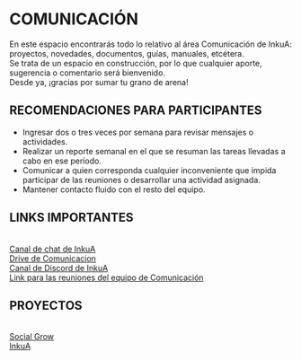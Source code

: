 # COMUNICACIÓN
</p>En este espacio encontrarás todo lo relativo al área Comunicación de InkuA: proyectos, novedades, documentos, guías, manuales, etcétera.
<br/>Se trata de un espacio en construcción, por lo que cualquier aporte, sugerencia o comentario será bienvenido.
<br/>Desde ya, ¡gracias por sumar tu grano de arena!

## RECOMENDACIONES PARA PARTICIPANTES
* Ingresar dos o tres veces por semana para revisar mensajes o actividades.
* Realizar un reporte semanal en el que se resuman las tareas llevadas a cabo en ese período.
* Comunicar a quien corresponda cualquier inconveniente que impida participar de las reuniones o desarrollar una actividad asignada.
* Mantener contacto fluido con el resto del equipo.

## LINKS IMPORTANTES
<br/>[Canal de chat de InkuA](https://meet.jit.si/ComunicacionInkua)
<br/>[Drive de Comunicacion](https://drive.google.com/drive/folders/1pZpGkybBHZkrDkmj7KZlguWXThDaoJzc?usp=sharing)
<br/>[Canal de Discord de InkuA](https://discord.gg/ZKBG45va)
<br/>[Link para las reuniones del equipo de Comunicación](https://meet.jit.si/ComunicacionInkua)

## PROYECTOS
<br/>[Social Grow](https://github.com/inkua/Comunicacion/wiki/SOCIAL-GROW)
<br/>[InkuA](https://github.com/inkua/Comunicacion/wiki/INKUA)
